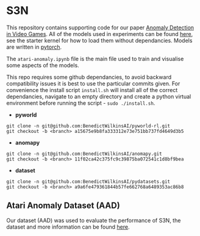 # S3N

This repository contains supporting code for our paper [Anomaly Detection in Video Games](https://github.com/BenedictWilkinsAI/S3N). All of the models used in experiments can be found [here](https://www.kaggle.com/benedictwilkinsai/s3n-pretrained-models), see the starter kernel for how to load them without dependancies. Models are written in [pytorch](https://pytorch.org/).

The `atari-anomaly.ipynb` file is the main file used to train and visualise some aspects of the models.

This repo requires some github dependancies, to avoid backward compatibility issues it is best to use the particular commits given.
For convenience the install script `install.sh` will install all of the correct dependancies, navigate to an empty directory and create a python virtual environment before running the script - `sudo ./install.sh`. 

* **pyworld**
```
git clone -n git@github.com:BenedictWilkinsAI/pyworld-rl.git
git checkout -b <branch> a15675e9b8fa333312e73e751bb737fd4649d3b5
```
* **anomapy**
```
git clone -n git@github.com:BenedictWilkinsAI/anomapy.git
git checkout -b <branch> 11f02ca42c375fc9c39875ba072541c1d8bf9bea
```
* **dataset**
```
git clone -n git@github.com:BenedictWilkinsAI/pydatasets.git
git checkout -b <branch> a9a6fe479361844b57fe662768a6489353ac86b8
```



## Atari Anomaly Dataset (AAD)

Our dataset (AAD) was used to evaluate the performance of S3N, the dataset and more information can be found [here](https://www.kaggle.com/benedictwilkinsai/atari-anomaly-dataset-aad).
